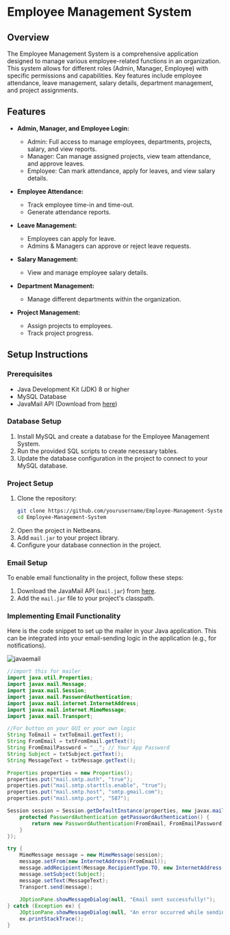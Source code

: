 # Employee Management System

## Overview
The Employee Management System is a comprehensive application designed to manage various employee-related functions in an organization. This system allows for different roles (Admin, Manager, Employee) with specific permissions and capabilities. Key features include employee attendance, leave management, salary details, department management, and project assignments. 

## Features
- **Admin, Manager, and Employee Login:**
  - Admin: Full access to manage employees, departments, projects, salary, and view reports.
  - Manager: Can manage assigned projects, view team attendance, and approve leaves.
  - Employee: Can mark attendance, apply for leaves, and view salary details.

- **Employee Attendance:**
  - Track employee time-in and time-out.
  - Generate attendance reports.

- **Leave Management:**
  - Employees can apply for leave.
  - Admins & Managers can approve or reject leave requests.

- **Salary Management:**
  - View and manage employee salary details.

- **Department Management:**
  - Manage different departments within the organization.

- **Project Management:**
  - Assign projects to employees.
  - Track project progress.

## Setup Instructions

### Prerequisites
- Java Development Kit (JDK) 8 or higher
- MySQL Database
- JavaMail API (Download from [here](https://javaee.github.io/javamail/))

### Database Setup
1. Install MySQL and create a database for the Employee Management System.
2. Run the provided SQL scripts to create necessary tables.
3. Update the database configuration in the project to connect to your MySQL database.

### Project Setup
1. Clone the repository:
    ```bash
    git clone https://github.com/yourusername/Employee-Management-System.git
    cd Employee-Management-System
    ```
2. Open the project in Netbeans.
3. Add `mail.jar` to your project library.
4. Configure your database connection in the project.

### Email Setup
To enable email functionality in the project, follow these steps:

1. Download the JavaMail API (`mail.jar`) from [here](https://javaee.github.io/javamail/).
2. Add the `mail.jar` file to your project's classpath.

### Implementing Email Functionality
Here is the code snippet to set up the mailer in your Java application. This can be integrated into your email-sending logic in the application (e.g., for notifications).

![javaemail](https://github.com/kimalfred/Employee-Management-System/assets/119164038/1c6a960f-2672-481b-9c85-83d833723927)

```java
//import this for mailer
import java.util.Properties;
import javax.mail.Message;
import javax.mail.Session;
import javax.mail.PasswordAuthentication;
import javax.mail.internet.InternetAddress;
import javax.mail.internet.MimeMessage;
import javax.mail.Transport;

//For button on your GUI or your own logic
String ToEmail = txtToEmail.getText();
String FromEmail = txtFromEmail.getText();
String FromEmailPassword = "__"; // Your App Password
String Subject = txtSubject.getText();
String MessageText = txtMessage.getText(); 

Properties properties = new Properties();
properties.put("mail.smtp.auth", "true");
properties.put("mail.smtp.starttls.enable", "true");
properties.put("mail.smtp.host", "smtp.gmail.com");
properties.put("mail.smtp.port", "587");

Session session = Session.getDefaultInstance(properties, new javax.mail.Authenticator() {
    protected PasswordAuthentication getPasswordAuthentication() {
        return new PasswordAuthentication(FromEmail, FromEmailPassword);
    }
});

try {
    MimeMessage message = new MimeMessage(session);
    message.setFrom(new InternetAddress(FromEmail));
    message.addRecipient(Message.RecipientType.TO, new InternetAddress(ToEmail));
    message.setSubject(Subject); 
    message.setText(MessageText);
    Transport.send(message);
    
    JOptionPane.showMessageDialog(null, "Email sent successfully!");
} catch (Exception ex) {            
    JOptionPane.showMessageDialog(null, "An error occurred while sending the email. Please check the console for details.");
    ex.printStackTrace();
}

